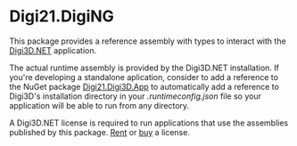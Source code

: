 # Digi21.DigiNG

This package provides a reference assembly with types to interact with the [Digi3D.NET](https://www.digi21.net/Digi3D) application.

The actual runtime assembly is provided by the Digi3D.NET installation. If you're developing a standalone aplication, consider to add a reference to the NuGet package [Digi21.Digi3D.App](https://www.nuget.org/packages/Digi21.Digi3D.App) to automatically add a reference to Digi3D's installation directory in your _.runtimeconfig.json_ file so your application will be able to run from any directory.

A Digi3D.NET license is required to run applications that use the assemblies published by this package. [Rent](https://www.digi21.net/Tienda/Alquiler) or [buy](https://www.digi21.net/Tienda/Compra) a license.
